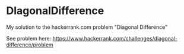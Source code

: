 # DIagonalDifference
My solution to the hackerrank.com problem "Diagonal Difference"

See problem here:
https://www.hackerrank.com/challenges/diagonal-difference/problem

